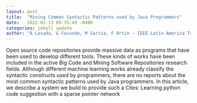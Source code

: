 ```yaml
---
layout: post
title:  "Mining Common Syntactic Patterns used by Java Programmers"
date:   2022-01-13 09:35:49 -0400
categories: jekyll update
author: "A Losada, G Facundo, M Garcia, F Ortin - IEEE Latin America Transactions, 2022"
---
```

Open source code repositories provide massive data as programs that have been used to develop different tools. These kinds of works have been included in the active Big Code and Mining Software Repositories research fields. Although different machine learning works already classify the syntactic constructs used by programmers, there are no reports about the most common syntactic patterns used by Java programmers. In this article, we describe a system we build to provide such a Cites: Learning python code suggestion with a sparse pointer network